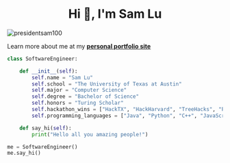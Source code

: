 <h1 align="center">Hi 👋, I'm Sam Lu</h1>

<p align="left"> <img src="https://komarev.com/ghpvc/?username=presidentsam100&label=Profile%20views&color=0e75b6&style=flat" alt="presidentsam100" /> </p>

Learn more about me at my **[personal portfolio site](https://presidentsam100.github.io/)**

```python
class SoftwareEngineer:

    def __init__(self):
        self.name = "Sam Lu"
        self.school = "The University of Texas at Austin"
        self.major = "Computer Science"
        self.degree = "Bachelor of Science"
        self.honors = "Turing Scholar"
        self.hackathon_wins = ["HackTX", "HackHarvard", "TreeHacks", "PennApps"]
        self.programming_languages = ["Java", "Python", "C++", "JavaScript", "etc."]

    def say_hi(self):
        print("Hello all you amazing people!")

me = SoftwareEngineer()
me.say_hi()
```
